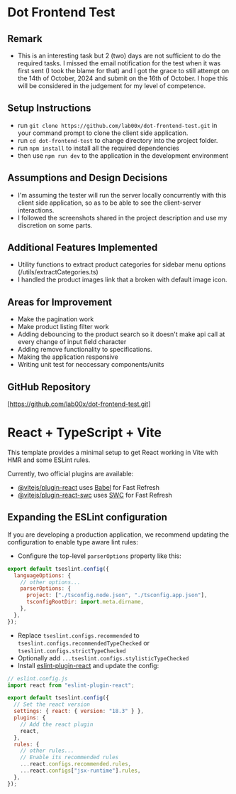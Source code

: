 # Dot Frontend Test

## Remark

- This is an interesting task but 2 (two) days are not sufficient to do the required tasks. I missed the email notification for the test when it was first sent (I took the blame for that) and I got the grace to still attempt on the 14th of October, 2024 and submit on the 16th of October. I hope this will be considered in the judgement for my level of competence.

## Setup Instructions

- run `git clone https://github.com/lab00x/dot-frontend-test.git` in your command prompt to clone the client side application.
- run `cd dot-frontend-test` to change directory into the project folder.
- run `npm install` to install all the required dependencies
- then use `npm run dev` to the application in the development environment

## Assumptions and Design Decisions

- I'm assuming the tester will run the server locally concurrently with this client side application, so as to be able to see the client-server interactions.
- I followed the screenshots shared in the project description and use my discretion on some parts.

## Additional Features Implemented

- Utility functions to extract product categories for sidebar menu options (/utils/extractCategories.ts)
- I handled the product images link that a broken with default image icon.

## Areas for Improvement

- Make the pagination work
- Make product listing filter work
- Adding debouncing to the product search so it doesn't make api call at every change of input field character
- Adding remove functionality to specifications.
- Making the application responsive
- Writing unit test for neccessary components/units

## GitHub Repository

[https://github.com/lab00x/dot-frontend-test.git]

<!-- ***************************************************** -->

# React + TypeScript + Vite

This template provides a minimal setup to get React working in Vite with HMR and some ESLint rules.

Currently, two official plugins are available:

- [@vitejs/plugin-react](https://github.com/vitejs/vite-plugin-react/blob/main/packages/plugin-react/README.md) uses [Babel](https://babeljs.io/) for Fast Refresh
- [@vitejs/plugin-react-swc](https://github.com/vitejs/vite-plugin-react-swc) uses [SWC](https://swc.rs/) for Fast Refresh

## Expanding the ESLint configuration

If you are developing a production application, we recommend updating the configuration to enable type aware lint rules:

- Configure the top-level `parserOptions` property like this:

```js
export default tseslint.config({
  languageOptions: {
    // other options...
    parserOptions: {
      project: ["./tsconfig.node.json", "./tsconfig.app.json"],
      tsconfigRootDir: import.meta.dirname,
    },
  },
});
```

- Replace `tseslint.configs.recommended` to `tseslint.configs.recommendedTypeChecked` or `tseslint.configs.strictTypeChecked`
- Optionally add `...tseslint.configs.stylisticTypeChecked`
- Install [eslint-plugin-react](https://github.com/jsx-eslint/eslint-plugin-react) and update the config:

```js
// eslint.config.js
import react from "eslint-plugin-react";

export default tseslint.config({
  // Set the react version
  settings: { react: { version: "18.3" } },
  plugins: {
    // Add the react plugin
    react,
  },
  rules: {
    // other rules...
    // Enable its recommended rules
    ...react.configs.recommended.rules,
    ...react.configs["jsx-runtime"].rules,
  },
});
```
